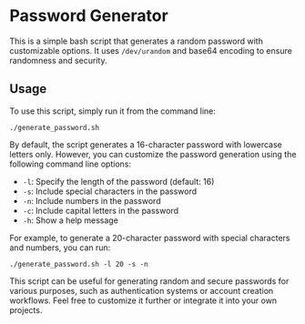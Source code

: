 # Password Generator

This is a simple bash script that generates a random password with customizable options. It uses `/dev/urandom` and base64 encoding to ensure randomness and security.

## Usage

To use this script, simply run it from the command line:


```./generate_password.sh```

By default, the script generates a 16-character password with lowercase letters only. However, you can customize the password generation using the following command line options:

- `-l`: Specify the length of the password (default: 16)
- `-s`: Include special characters in the password
- `-n`: Include numbers in the password
- `-c`: Include capital letters in the password
- `-h`: Show a help message

For example, to generate a 20-character password with special characters and numbers, you can run:

    ./generate_password.sh -l 20 -s -n

This script can be useful for generating random and secure passwords for various purposes, such as authentication systems or account creation workflows. Feel free to customize it further or integrate it into your own projects. 